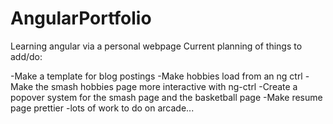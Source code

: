 AngularPortfolio
================

Learning angular via a personal webpage
Current planning of things to add/do:

-Make a template for blog postings
-Make hobbies load from an ng ctrl
-Make the smash hobbies page more interactive with ng-ctrl
-Create a popover system for the smash page and the basketball page
-Make resume page prettier
-lots of work to do on arcade...
